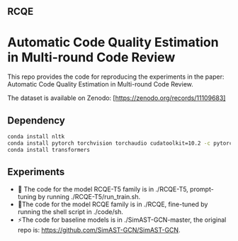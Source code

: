 ## RCQE
# Automatic Code Quality Estimation in Multi-round Code Review

This repo provides the code for reproducing the experiments in the paper: Automatic Code Quality Estimation in Multi-round Code Review.

The dataset is available on Zenodo: [https://zenodo.org/records/11109683]

## Dependency

```sh
conda install nltk
conda install pytorch torchvision torchaudio cudatoolkit=10.2 -c pytorch
conda install transformers
```
## Experiments

- 🌱 The code for the model RCQE-T5 family is in ./RCQE-T5, prompt-tuning by running ./RCQE-T5/run_train.sh.
- 💬The code for the model RCQE family is in ./RCQE, fine-tuned by running the shell script in ./code/sh.
- ⚡The code for baseline models is in ./SimAST-GCN-master, the original repo is: https://github.com/SimAST-GCN/SimAST-GCN.

